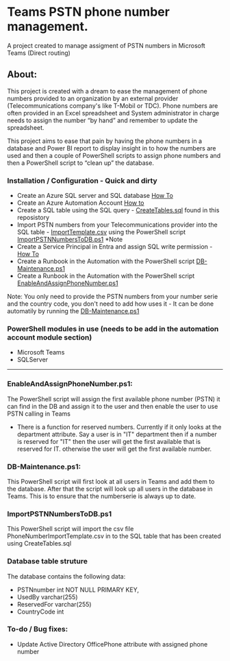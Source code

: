 # Teams PSTN phone number management.

A project created to manage assigment of PSTN numbers in Microsoft Teams (Direct routing)

## About: 

This project is created with a dream to ease the management of phone numbers provided to an organization by an external provider (Telecommunications company's like T-Mobil or TDC). Phone numbers are often provided in an Excel spreadsheet and System administrator in charge needs to assign the number “by hand” and remember to update the spreadsheet. 

This project aims to ease that pain by having the phone numbers in a database and Power BI report to display insight in to how the numbers are used and then a couple of PowerShell scripts to assign phone numbers and then a PowerShell script to “clean up” the database. 
  
### Installation / Configuration - Quick and dirty

- Create an Azure SQL server and SQL database [How To](https://www.christianfrohn.dk/2022/04/17/how-to-create-a-azure-sql-server-and-a-database/)
- Create an Azure Automation Account [How to](https://learn.microsoft.com/en-us/azure/automation/quickstarts/create-azure-automation-account-portal#create-automation-account)
- Create a SQL table using the SQL query - [CreateTables.sql](https://github.com/ChrFrohn/MSTeams-PhoneNumberMgmt/blob/main/CreateTables.sql) found in this reposistory
- Import PSTN numbers from your Telecommunications provider into the SQL table - [ImportTemplate.csv](https://github.com/ChrFrohn/MSTeams-PhoneNumberMgmt/blob/main/PhoneNumberImportTemplate.csv) using the PowerShell script [ImportPSTNNumbersToDB.ps1](https://github.com/ChrFrohn/MSTeams-PhoneNumberMgmt/blob/main/ImportPSTNNumbersToDB.ps1) *Note
- Create a Service Principal in Entra and assign SQL write permission - [How To](https://www.christianfrohn.dk/2022/04/17/using-azure-service-principal-to-run-powershell-script-on-azure-sql-server-managed-instance/)
- Create a Runbook in the Automation with the PowerShell script [DB-Maintenance.ps1](https://github.com/ChrFrohn/MSTeams-PhoneNumberMgmt/blob/main/DB-Maintenance.ps1)
- Create a Runbook in the Automation with the PowerShell script [EnableAndAssignPhoneNumber.ps1](https://github.com/ChrFrohn/MSTeams-PhoneNumberMgmt/blob/main/EnableAndAssignPhoneNumber.ps1)

Note: You only need to provide the PSTN numbers from your number serie and the country code, you don't need to add how uses it - It can be done automatily by running the [DB-Maintenance.ps1](https://github.com/ChrFrohn/MSTeams-PhoneNumberMgmt/blob/main/DB-Maintenance.ps1)

### PowerShell modules in use (needs to be add in the automation account module section)

- Microsoft Teams
- SQLServer

---------------------------------------------------- -------------------------- -------------------------- --------------------------  

### EnableAndAssignPhoneNumber.ps1: 

The PowerShell script will assign the first available phone number (PSTN) it can find in the DB and assign it to the user and then enable the user to use PSTN calling in Teams 
- There is a function for reserved numbers. Currently if it only looks at the department attribute. Say a user is in "IT" department then if a number is reserved for "IT" then the user will get the first available that is reserved for IT. otherwise the user will get the first available number.

### DB-Maintenance.ps1: 

This PowerShell script will first look at all users in Teams and add them to the database. After that the script will look up all users in the database in Teams.
This is to ensure that the numberserie is always up to date.
 
### ImportPSTNNumbersToDB.ps1 

This PowerShell script will import the csv file PhoneNumberImportTemplate.csv in to the SQL table that has been created using CreateTables.sql

### Database table struture

The database contains the following data: 
* PSTNnumber int NOT NULL PRIMARY KEY, 
* UsedBy varchar(255)
* ReservedFor varchar(255)
* CountryCode int

### To-do / Bug fixes:

* Update Active Directory OfficePhone attribute with assigned phone number 


